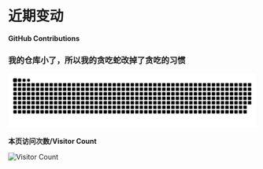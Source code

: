 # 近期变动
**GitHub Contributions**
### 我的仓库小了，所以我的贪吃蛇改掉了贪吃的习惯
<picture>
  <source media="(prefers-color-scheme: dark)" srcset="https://raw.githubusercontent.com/Echoo-Jiang/Echoo-Jiang/output/github-contribution-grid-snake-dark.svg" />
  <source media="(prefers-color-scheme: light)" srcset="https://raw.githubusercontent.com/Echoo-Jiang/Echoo-Jiang/output/github-contribution-grid-snake.svg" />
  <img alt="github-snake" src="https://raw.githubusercontent.com/Echoo-Jiang/Echoo-Jiang/output/github-contribution-grid-snake.svg" />
</picture>  

**本页访问次数/Visitor Count**

![Visitor Count](https://profile-counter.glitch.me/Echoo-Jiang/count.svg)
